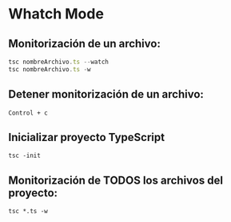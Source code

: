 # Whatch Mode

## Monitorización de un archivo:

```js
tsc nombreArchivo.ts --watch
tsc nombreArchivo.ts -w 
```

## Detener monitorización de un archivo:

```Terminal
Control + c
```

## Inicializar proyecto TypeScript

```Terminal
tsc -init
```

## Monitorización de TODOS los archivos del proyecto:

```Terminal
tsc *.ts -w
```